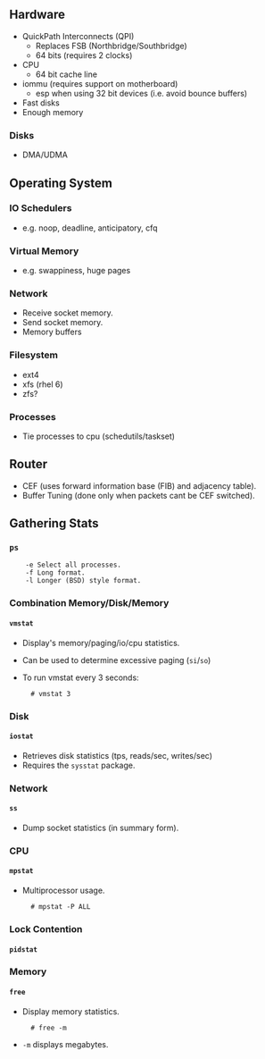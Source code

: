 <!--
Categories:
  - computing
Tags:
  - tuning
  - dma
  - udma
-->


## Hardware ##

- QuickPath Interconnects (QPI) 
  - Replaces FSB (Northbridge/Southbridge)
  - 64 bits (requires 2 clocks)
- CPU
  - 64 bit cache line
- iommu (requires support on motherboard)
  - esp when using 32 bit devices (i.e. avoid bounce buffers)
- Fast disks
- Enough memory

### Disks ###

- DMA/UDMA

## Operating System ##

### IO Schedulers ###

- e.g. noop, deadline, anticipatory, cfq

### Virtual Memory ###

- e.g. swappiness, huge pages

### Network ###

- Receive socket memory.
- Send socket memory.
- Memory buffers

### Filesystem ###

- ext4
- xfs (rhel 6)
- zfs?

### Processes ###

- Tie processes to cpu (schedutils/taskset)

## Router ##

- CEF (uses forward information base (FIB) and adjacency table).
- Buffer Tuning (done only when packets cant be CEF switched).

## Gathering Stats ##

### `ps`

        -e Select all processes.
        -f Long format.
        -l Longer (BSD) style format.


### Combination Memory/Disk/Memory 

#### `vmstat`

- Display's memory/paging/io/cpu statistics.
- Can be used to determine excessive paging (`si`/`so`)
- To run vmstat every 3 seconds:

        # vmstat 3


### Disk

#### `iostat`

- Retrieves disk statistics (tps, reads/sec, writes/sec)
- Requires the `sysstat` package.

### Network

#### `ss`

- Dump socket statistics (in summary form).

### CPU

#### `mpstat`

- Multiprocessor usage.

        # mpstat -P ALL

### Lock Contention ###

#### `pidstat`

### Memory

#### `free`

- Display memory statistics.

        # free -m 

- `-m` displays megabytes.

